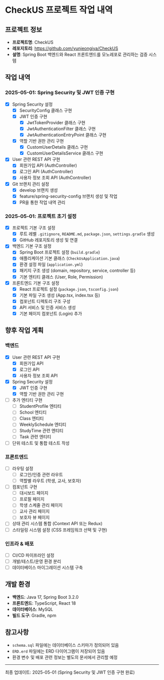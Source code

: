 # CheckUS 프로젝트 작업 내역

## 프로젝트 정보
- **프로젝트명**: CheckUS
- **레포지토리**: https://github.com/yunjeongiya/CheckUS
- **설명**: Spring Boot 백엔드와 React 프론트엔드를 모노레포로 관리하는 검증 시스템

## 작업 내역

### 2025-05-01: Spring Security 및 JWT 인증 구현
- [x] Spring Security 설정
  - [x] SecurityConfig 클래스 구현
  - [x] JWT 인증 구현
    - [x] JwtTokenProvider 클래스 구현
    - [x] JwtAuthenticationFilter 클래스 구현
    - [x] JwtAuthenticationEntryPoint 클래스 구현
  - [x] 역할 기반 권한 관리 구현
    - [x] CustomUserDetails 클래스 구현
    - [x] CustomUserDetailsService 클래스 구현
- [x] User 관련 REST API 구현
  - [x] 회원가입 API (AuthController)
  - [x] 로그인 API (AuthController)
  - [x] 사용자 정보 조회 API (AuthController)
- [x] Git 브랜치 관리 설정
  - [x] develop 브랜치 생성
  - [x] feature/spring-security-config 브랜치 생성 및 작업
  - [x] PR을 통한 작업 내역 관리

### 2025-05-01: 프로젝트 초기 설정
- [x] 프로젝트 기본 구조 설정
  - [x] 루트 레벨 `.gitignore`, `README.md`, `package.json`, `settings.gradle` 생성
  - [x] GitHub 레포지토리 생성 및 연결
- [x] 백엔드 기본 구조 설정
  - [x] Spring Boot 프로젝트 설정 (`build.gradle`)
  - [x] 애플리케이션 기본 클래스 (`CheckUsApplication.java`)
  - [x] 환경 설정 파일 (`application.yml`)
  - [x] 패키지 구조 생성 (domain, repository, service, controller 등)
  - [x] 기본 엔티티 클래스 (User, Role, Permission)
- [x] 프론트엔드 기본 구조 설정
  - [x] React 프로젝트 설정 (`package.json`, `tsconfig.json`)
  - [x] 기본 파일 구조 생성 (App.tsx, index.tsx 등)
  - [x] 컴포넌트 디렉토리 구조 구성
  - [x] API 서비스 및 인증 서비스 생성
  - [x] 기본 페이지 컴포넌트 (Login) 추가

## 향후 작업 계획

### 백엔드
- [x] User 관련 REST API 구현
  - [x] 회원가입 API
  - [x] 로그인 API
  - [x] 사용자 정보 조회 API
- [x] Spring Security 설정
  - [x] JWT 인증 구현
  - [x] 역할 기반 권한 관리 구현
- [ ] 추가 엔티티 구현
  - [ ] StudentProfile 엔티티
  - [ ] School 엔티티
  - [ ] Class 엔티티
  - [ ] WeeklySchedule 엔티티
  - [ ] StudyTime 관련 엔티티
  - [ ] Task 관련 엔티티
- [ ] 단위 테스트 및 통합 테스트 작성

### 프론트엔드
- [ ] 라우팅 설정
  - [ ] 로그인/인증 관련 라우트
  - [ ] 역할별 라우트 (학생, 교사, 보호자)
- [ ] 컴포넌트 구현
  - [ ] 대시보드 페이지
  - [ ] 프로필 페이지
  - [ ] 학생 스케줄 관리 페이지
  - [ ] 교사 관리 페이지
  - [ ] 보호자 뷰 페이지
- [ ] 상태 관리 시스템 통합 (Context API 또는 Redux)
- [ ] 스타일링 시스템 설정 (CSS 프레임워크 선택 및 구현)

### 인프라 & 배포
- [ ] CI/CD 파이프라인 설정
- [ ] 개발/테스트/운영 환경 분리
- [ ] 데이터베이스 마이그레이션 시스템 구축

## 개발 환경
- **백엔드**: Java 17, Spring Boot 3.2.0
- **프론트엔드**: TypeScript, React 18
- **데이터베이스**: MySQL
- **빌드 도구**: Gradle, npm

## 참고사항
- `schema.sql` 파일에는 데이터베이스 스키마가 정의되어 있음
- `ERD.erd` 파일에는 ERD 다이어그램이 저장되어 있음
- 환경 변수 및 배포 관련 정보는 별도의 문서에서 관리할 예정

---

최종 업데이트: 2025-05-01 (Spring Security 및 JWT 인증 구현 완료)